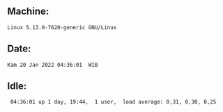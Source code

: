 ## Machine:
```
Linux 5.13.0-7620-generic GNU/Linux
```
## Date:
```
Kam 20 Jan 2022 04:36:01  WIB
```
## Idle:
```
 04:36:01 up 1 day, 19:44,  1 user,  load average: 0,31, 0,30, 0,25
```
